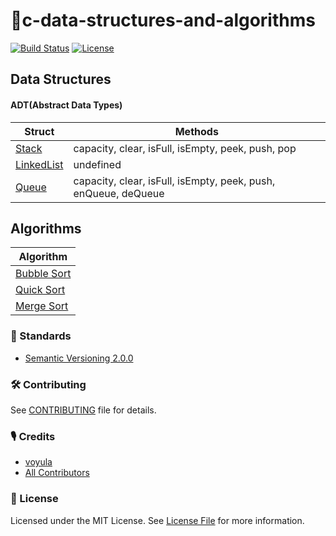 # 🚀c-data-structures-and-algorithms

[![Build Status][ico-travis]][link-travis]
[![License][ico-license]][link-license]

## Data Structures

#### ADT(Abstract Data Types)
| Struct |  Methods |
| --- | --- |
| [Stack](stack) | capacity, clear, isFull, isEmpty, peek, push, pop |
| [LinkedList](linked-list) | undefined |
| [Queue](queue) | capacity, clear, isFull, isEmpty, peek, push, enQueue, deQueue |

## Algorithms

| Algorithm |
| --- |
| [Bubble Sort](algorithms/bubble-sort)
| [Quick Sort](algorithms/quick-sort)
| [Merge Sort](algorithms/merge-sort)


### 📜 Standards

- [Semantic Versioning 2.0.0](https://semver.org/)

### 🛠 Contributing

See [CONTRIBUTING](CONTRIBUTING.md) file for details.

### 🎙 Credits

- [voyula](https://github.com/voyula)
- [All Contributors](../../contributors)

### 📌 License

Licensed under the MIT License. See [License File](LICENSE.md) for more information.

[ico-travis]: https://img.shields.io/travis/voyula/websocket-chat/master.svg?longCache=true&style=flat-square

[ico-license]: https://img.shields.io/packagist/l/voyula/validate.svg?longCache=true&style=flat-square


[link-travis]: https://travis-ci.org/voyula/websocket-chat

[link-license]: LICENSE.md
